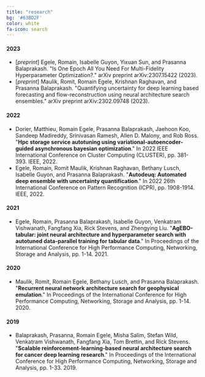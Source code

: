 ```yaml
---
title: "research"
bg: '#63BD2F'
color: white
fa-icon: search
---
```


<!-- https://bibtex.online/ -->

#### 2023

- [*preprint*] Egele, Romain, Isabelle Guyon, Yixuan Sun, and Prasanna Balaprakash. "Is One Epoch All You Need For Multi-Fidelity Hyperparameter Optimization?." arXiv preprint arXiv:2307.15422 (2023).
- [*preprint*] Maulik, Romit, Romain Egele, Krishnan Raghavan, and Prasanna Balaprakash. "Quantifying uncertainty for deep learning based forecasting and flow-reconstruction using neural architecture search ensembles." arXiv preprint arXiv:2302.09748 (2023).

#### 2022

- Dorier, Matthieu, Romain Egele, Prasanna Balaprakash, Jaehoon Koo, Sandeep Madireddy, Srinivasan Ramesh, Allen D. Malony, and Rob Ross. "**Hpc storage service autotuning using variational-autoencoder-guided asynchronous bayesian optimization**." In 2022 IEEE International Conference on Cluster Computing (CLUSTER), pp. 381-393. IEEE, 2022.
- Egele, Romain, Romit Maulik, Krishnan Raghavan, Bethany Lusch, Isabelle Guyon, and Prasanna Balaprakash. "**Autodeuq: Automated deep ensemble with uncertainty quantification**." In 2022 26th International Conference on Pattern Recognition (ICPR), pp. 1908-1914. IEEE, 2022.

#### 2021

- Egele, Romain, Prasanna Balaprakash, Isabelle Guyon, Venkatram Vishwanath, Fangfang Xia, Rick Stevens, and Zhengying Liu. "**AgEBO-tabular: joint neural architecture and hyperparameter search with autotuned data-parallel training for tabular data**." In Proceedings of the International Conference for High Performance Computing, Networking, Storage and Analysis, pp. 1-14. 2021.

#### 2020

- Maulik, Romit, Romain Egele, Bethany Lusch, and Prasanna Balaprakash. "**Recurrent neural network architecture search for geophysical emulation**." In Proceedings of the International Conference for High Performance Computing, Networking, Storage and Analysis, pp. 1-14. 2020.

#### 2019

- Balaprakash, Prasanna, Romain Egele, Misha Salim, Stefan Wild, Venkatram Vishwanath, Fangfang Xia, Tom Brettin, and Rick Stevens. "**Scalable reinforcement-learning-based neural architecture search for cancer deep learning research**." In Proceedings of the International Conference for High Performance Computing, Networking, Storage and Analysis, pp. 1-33. 2019.
